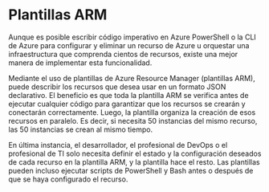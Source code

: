 # Plantillas ARM
Aunque es posible escribir código imperativo en Azure PowerShell o la CLI de Azure para configurar y eliminar un recurso de Azure u orquestar una infraestructura que comprenda cientos de recursos, existe una mejor manera de implementar esta funcionalidad.

Mediante el uso de plantillas de Azure Resource Manager (plantillas ARM), puede describir los recursos que desea usar en un formato JSON declarativo. El beneficio es que toda la plantilla ARM se verifica antes de ejecutar cualquier código para garantizar que los recursos se crearán y conectarán correctamente. Luego, la plantilla organiza la creación de esos recursos en paralelo. Es decir, si necesita 50 instancias del mismo recurso, las 50 instancias se crean al mismo tiempo.

En última instancia, el desarrollador, el profesional de DevOps o el profesional de TI solo necesita definir el estado y la configuración deseados de cada recurso en la plantilla ARM, y la plantilla hace el resto. Las plantillas pueden incluso ejecutar scripts de PowerShell y Bash antes o después de que se haya configurado el recurso.
